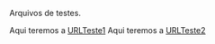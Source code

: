 Arquivos  de testes.

Aqui teremos a [URLTeste1](http://google.com.br)
Aqui teremos a [URLTeste2](http://linux.org)
